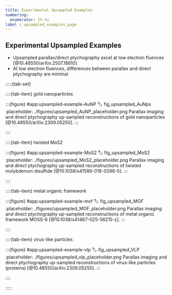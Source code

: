 ```yaml
---
title: Experimental Upsampled Examples
numbering:
  enumerator: 15.%s
label : upsampled_examples_page
---
```


## Experimental Upsampled Examples

- Upsampled parallax/direct ptychography excel at low electron fluences [@10.48550/arXiv.2507.18610]
- At low electron fluences, differences between parallax and direct ptychography are minimal

:::::{tab-set}

::::{tab-item} gold nanoparticles

:::{figure} #app:upsampled-example-AuNP
:label: fig_upsampled_AuNps
:placeholder: ./figures/upsampled_AuNP_placeholder.png
Parallax imaging and direct ptychography up-sampled reconstructions of gold nanoparticles [@10.48550/arXiv.2309.05250].
:::

::::

::::{tab-item} twisted MoS2

:::{figure} #app:upsampled-example-MoS2
:label: fig_upsampled_MoS2
:placeholder: ./figures/upsampled_MoS2_placeholder.png
Parallax imaging and direct ptychography up-sampled reconstructions of twisted molybdenum disulfide [@10.1038/s41586-018-0298-5].
:::

::::

::::{tab-item} metal organic framework

:::{figure} #app:upsampled-example-mof
:label: fig_upsampled_MOF
:placeholder: ./figures/upsampled_MOF_placeholder.png
Parallax imaging and direct ptychography up-sampled reconstructions of metal organic framework MOSS-6 [@10.1038/s41467-025-56215-z].
:::

::::

::::{tab-item} virus-like particles

:::{figure} #app:upsampled-example-vlp
:label: fig_upsampled_VLP
:placeholder: ./figures/upsampled_vlp_placeholder.png
Parallax imaging and direct ptychography up-sampled reconstructions of virus-like particles (proteins) [@10.48550/arXiv.2309.05250].
:::

::::

:::::
